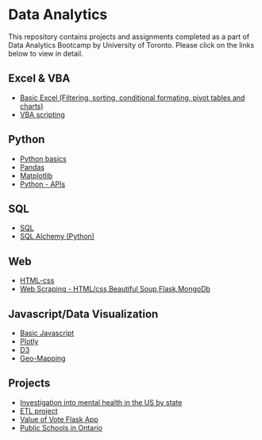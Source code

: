 # Data Analytics

This repository contains projects and assignments completed as a part of Data Analytics Bootcamp by University of Toronto. Please click on the links below to view in detail.

## Excel & VBA
* [Basic Excel (Filtering, sorting, conditional formating, pivot tables and charts)](Excel)
* [VBA scripting](VBA)

## Python
* [Python basics](Python-Challenge)
* [Pandas](Pandas)
* [Matplotlib](Matplotlib)
* [Python - APIs](JSON)

## SQL
* [SQL](MySQL)
* [SQL Alchemy (Python)](SQLAlchemy)

## Web 
* [HTML-css](HTML-css)
* [Web Scraping - HTML/css,Beautiful Soup,Flask,MongoDb](Web-Scraping)

## Javascript/Data Visualization
* [Basic Javascript](JavaScript)
* [Plotly](Plotly)
* [D3](D3)
* [Geo-Mapping](Geo-Mapping)

## Projects
* [Investigation into mental health in the US by state](https://github.com/mukjs/Data-Analytics/tree/master/Project%201%20(Group%20Project))
* [ETL project](ETL-Project)
* [Value of Vote Flask App](https://github.com/MichaelWStein/Data)
* [Public Schools in Ontario](https://github.com/mukjs/Data-Analytics/tree/master/Final%20Project)

